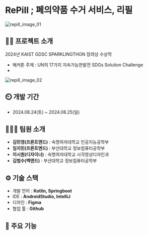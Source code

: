 # RePill ; 폐의약품 수거 서비스, 리필

![repill_image_01](https://github.com/user-attachments/assets/accb044b-ee7d-40d8-ada9-32f90e4b5c15)


## 👨‍🏫 프로젝트 소개
2024년 KAIST GDSC SPARKLINGTHON 장려상 수상작
- 해커톤 주제 : UN의 17가지 지속가능한발전 SDGs Solution Challenge
- 
![repill_image_02](https://github.com/user-attachments/assets/5ea8b41d-d785-4413-8c9c-3180946c27bd)

## ⏲️ 개발 기간 
- 2024.08.24(토) ~ 2024.08.25(일)

## 🧑‍🤝‍🧑 팀원 소개 
- **김민영(프론트엔드)** : 숙명여자대학교 인공지능공학부 
- **임지민(프론트엔드)** : 부산대학교 정보컴퓨터공학부
- **이시원(디자이너)** : 숙명여자대학교 시각영상디자인과
- **김범수(백엔드)** : 부산대학교 정보컴퓨터공학부

## ⚙️ 기술 스택
- 개발 언어 : **Kotlin, Springboot**
- IDE : **AndroidStudio, IntelliJ**
- 디자인 : **Figma**
- 협업 툴 : **Github**

## 📌 주요 기능

      

